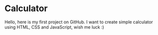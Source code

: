 # Calculator

Hello, here is my first project on GitHub.
I want to create simple calculator using HTML, CSS and JavaScript, wish me luck :)
